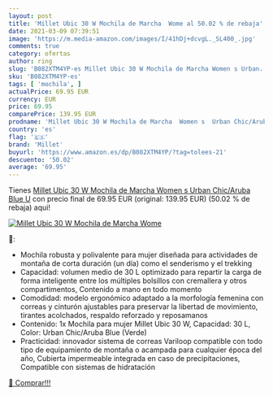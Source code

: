 ```yaml
---
layout: post
title: 'Millet Ubic 30 W Mochila de Marcha  Wome al 50.02 % de rebaja'
date: 2021-03-09 07:39:51
image: 'https://m.media-amazon.com/images/I/41hDj+dcvgL._SL400_.jpg'
comments: true
category: ofertas
author: ring
slug: 'B082XTM4YP-es Millet Ubic 30 W Mochila de Marcha Women s Urban...'
sku: 'B082XTM4YP-es'
tags: [ 'mochila', ]
actualPrice: 69.95 EUR
currency: EUR
price: 69.95
comparePrice: 139.95 EUR
prodname: 'Millet Ubic 30 W Mochila de Marcha  Women s  Urban Chic/Aruba Blue  U'
country: 'es'
flag: '🇪🇸'
brand: 'Millet'
buyurl: 'https://www.amazon.es/dp/B082XTM4YP/?tag=tolees-21'
descuento: '50.02'
average: '69.95'
---
```


Tienes [Millet Ubic 30 W Mochila de Marcha  Women s  Urban Chic/Aruba Blue  U](https://www.amazon.es/dp/B082XTM4YP/?tag=tolees-21) con precio final de  69.95 EUR (original: 139.95 EUR) (50.02 %  de rebaja) aqui!

[![Millet Ubic 30 W Mochila de Marcha  Wome](https://m.media-amazon.com/images/I/41hDj+dcvgL._SL400_.jpg)](https://www.amazon.es/dp/B082XTM4YP/?tag=tolees-21)

🔎:

- Mochila robusta y polivalente para mujer diseñada para actividades de montaña de corta duración (un día) como el senderismo y el trekking
- Capacidad: volumen medio de 30 L optimizado para repartir la carga de forma inteligente entre los múltiples bolsillos con cremallera y otros compartimentos, Contenido a mano en todo momento
- Comodidad: modelo ergonómico adaptado a la morfología femenina con correas y cinturón ajustables para preservar la libertad de movimiento, tirantes acolchados, respaldo reforzado y reposamanos
- Contenido: 1x Mochila para mujer Millet Ubic 30 W, Capacidad: 30 L, Color: Urban Chic/Aruba Blue (Verde)
- Practicidad: innovador sistema de correas Variloop compatible con todo tipo de equipamiento de montaña o acampada para cualquier época del año, Cubierta impermeable integrada en caso de precipitaciones, Compatible con sistemas de hidratación

[🛒 Comprar!!!](https://www.amazon.es/dp/B082XTM4YP/?tag=tolees-21)
